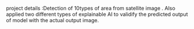 project details :Detection of 10types of area from satellite image . Also applied two different types of explainable AI to validify the predicted output of model with the actual output image.



